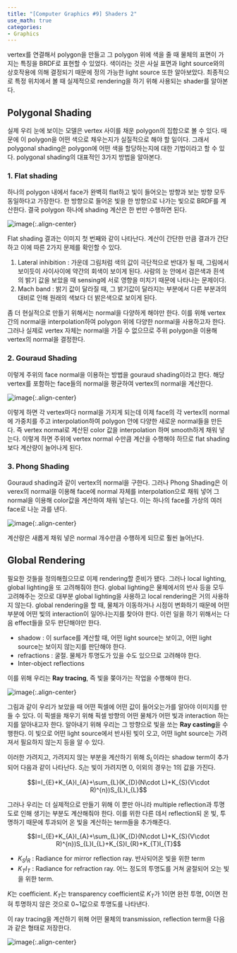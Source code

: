 ```yaml
---
title: "[Computer Graphics #9] Shaders 2"
use_math: true
categories:
- Graphics
---
```


vertex를 연결해서 polygon을 만들고 그 polygon 위에 색을 줄 때 물체의 표면이 가지는 특징을 BRDF로 표현할 수 있었다. 색이라는 것은 사실 표면과 light source와의 상호작용에 의해 결정되기 때문에 정의 가능한 light source 또한 알아보았다. 최종적으로 특정 위치에서 볼 때 실제적으로 rendering을 하기 위해 사용되는 shader를 알아본다.

## Polygonal Shading
실제 우리 눈에 보이는 모델은 vertex 사이를 채운  polygon의 집합으로 볼 수 있다. 때문에 이 polygon을 어떤 색으로 채우는지가 실질적으로 해야 할 일이다. 그래서 polygonal shading은 polygon에 어떤 색을 할당하는지에 대한 기법이라고 할 수 있다. polygonal shading의 대표적인 3가지 방법을 알아본다.

### 1. Flat shading
하나의 polygon 내에서 face가 완벽히 flat하고 빛이 들어오는 방향과 보는 방향 모두 동일하다고 가장한다. 한 방향으로 들어온 빛을 한 방향으로 나가는 빛으로 BRDF를 계산한다. 결국 polygon 하나에 shading 계산은 한 번만 수행하면 된다.

![image](https://user-images.githubusercontent.com/79836443/118248546-5d3e4200-b4df-11eb-8112-63cb8ea71499.png){:.align-center}

Flat shading 결과는 이미지 첫 번째와 같이 나타난다. 계산이 간단한 만큼 결과가 간단하고 이에 따른 2가지 문제를 확인할 수 있다.
1. Lateral inhibition : 가운데 그림처럼 색의 값이 극단적으로 반대가 될 때, 그림에서 보이듯이 사이사이에 약간의 회색이 보이게 된다. 사람의 눈 안에서 검은색과 흰색의 밝기 값을 보았을 때 sensing에 서로 영향을 미치기 때문에 나타나는 문제이다.
2. Mach band : 밝기 값이 달라질 때, 그 밝기값이  달라지는 부분에서 다른 부분과의 대비로 인해 원래의 색보다 더 밝은색으로 보이게 된다.

좀 더 현실적으로 만들기 위해서는 normal을 다양하게 해야만 한다. 이를 위해 vertex간의 normal을 interpolation하여 polygon 위에 다양한 normal을 사용하고자 한다. 그러나 실제로 vertex 자체는 normal을 가질 수 없으므로 주위 polygon을 이용해 vertex의 normal을 결정한다.

### 2. Gouraud Shading
이렇게 주위의 face normal을 이용하는 방법을 gouraud shading이라고 한다. 해당 vertex를 포함하는 face들의 normal을 평균하여 vertex의 normal을 계산한다. 

![image](https://user-images.githubusercontent.com/79836443/118255339-1d7b5880-b4e7-11eb-8206-92f6af7add9a.png){:.align-center}

이렇게 하면 각 vertex마다 normal을 가지게 되는데 이제 face의 각 vertex의 normal에 가중치를 주고 interpolation하여  polygon 안에 다양한 새로운 normal들을 만든다. 즉 vertex normal로 계산된 color 값을 interpolation 하며 smooth하게 채워 넣는다. 이렇게 하면 주위에 vertex normal 수만큼 계산을 수행해야 하므로 flat shading보다 계산량이 늘어나게 된다.

### 3. Phong Shading
Gouraud shading과 같이 vertex의 normal을 구한다. 그러나 Phong Shading은 이 verex의 normal을 이용해 face에 normal 자체를 interpolation으로 채워 넣어 그 normal을 이용해 color값을 계산하여 채워 넣는다. 이는 하나의 face를 가상의 여러 face로 나눈 과를 낸다.

![image](https://user-images.githubusercontent.com/79836443/118257471-a1cedb00-b4e9-11eb-8066-9f177d56bf49.png){:.align-center}

계산량은 새롭게 채워 넣은 normal 개수만큼 수행하게 되므로 훨씬 늘어난다.

## Global Rendering
필요한 것들을 정의해줬으므로 이제 rendering할 준비가 됐다. 그러나  local lighting, global lighting을 또 고려해줘야 한다. global lighting은 물체에서의 반사 등을 모두 고려해주는 것으로 대부분 global lighting을 사용하고 local rendering은 거의 사용하지 않는다. global rendering을 할 때, 물체가 이동하거나 시점이 변화하기 때문에 어떤 부분에 어떤 빛의 interaction이 일어나는지를 찾아야 한다. 이런 일을 하기 위해서는 다음 effect들을 모두 판단해야만 한다.
- shadow : 이 surface를 계산할 때, 어떤 light source는 보이고, 어떤 light source는 보이지 않는지를 판단해야 한다.
- refractions : 굴절. 물체가 투명도가 있을 수도 있으므로 고려해야 한다.
- Inter-object reflections

이를 위해 우리는 **Ray tracing**, 즉 빛을 쫒아가는 작업을 수행해야 한다.

![image](https://user-images.githubusercontent.com/79836443/118259038-97154580-b4eb-11eb-8870-ed047cf71ca7.png){:.align-center}

그림과 같이 우리가 보았을 때 어떤 픽셀에 어떤 값이 들어오는가를 알아야 이미지를 만들 수 있다. 이 픽셀을 채우기 위해 픽셀 방향의 어떤 물체가 어떤 빛과 interaction 하는지를 알아내고자 한다. 알아내기 위해 우리는 그 방향으로 빛을 쏘는 **Ray casting**을 수행한다. 이 빛으로 어떤 light source에서 반사된 빛이 오고, 어떤 light source는 가려져서 필요하지 않는지 등을 알 수 있다.

이러한  가려지고, 가려지지 않는 부분을 계산하기 위해 $S_{L}$이라는 shadow term이 추가되어 다음과 같이 나타난다.  $S_{i}$는 빛이 가려지면 0, 이외의 경우는 1의 값을 가진다.
<center>$$I=I_{E}+K_{A}I_{A}+\sum_{L}(K_{D}(N\cdot L)+K_{S}(V\cdot R)^{n})S_{L}I_{L}$$</center>

그러나 우리는 더 실제적으로 만들기 위해 이 뿐만 아니라 multiple reflection과 투명도로 인해 생기는 부분도 계산해줘야 한다. 이를 위한 다른 데서 reflection되 온 빛, 투명하기 때문에 투과되어 온 빛을 계산하는 term들을 추가해준다.
<center>$$I=I_{E}+K_{A}I_{A}+\sum_{L}(K_{D}(N\cdot L)+K_{S}(V\cdot R)^{n})S_{L}I_{L}+K_{S}I_{R}+K_{T}I_{T}$$</center>

- $K_{S}I_{R}$ : Radiance for mirror reflection ray. 반사되어온 빛을 위한 term
- $K_{T}I_{T}$ : Radiance for refraction ray. 어느 정도의 투명도를 거쳐 굴절되어 오는 빛을 위한 term.

$K$는 coefficient. $K_{T}$는 transparency coefficient로 $K_{T}$가 1이면 완전 투명, 0이면 전혀 투명하지 않은 것으로 0~1값으로 투명도를 나타낸다.

이 ray tracing을 계산하기 위해 어떤 물체의 transmission, reflection term을 다음과 같은 형태로 저장한다.

![image](https://user-images.githubusercontent.com/79836443/118261195-30ddf200-b4ee-11eb-933d-c29952a7f73c.png){:.align-center}
